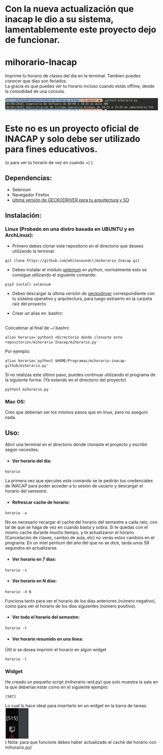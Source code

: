 # Con la nueva actualización que inacap le dio a su sistema, lamentablemente este proyecto dejo de funcionar.
# mihorario-Inacap
Imprime tu horario de clases del día en la terminal. Tambien puedes conocer que días son feriados.
<br>
La gracia es que puedes ver tu horario incluso cuando estás offline, desde la comodidad de una consola.

![alt text](https://raw.githubusercontent.com/whitesoundcl/mihorario-inacap/master/terminal.png)
# Este no es un proyecto oficial de INACAP y solo debe ser utilizado para fines educativos.
(o para ver tu horario de vez en cuando =) ).

## Dependencias:
- Selenium 
- Navegador Firefox
- [última versión de GECKODRIVER para tu arquitectura y SO](https://github.com/mozilla/geckodriver/releases)

## Instalación:
### Linux (Probado en una distro basada en UBUNTU y en ArchLinux):
- Primero debes clonar este repositorio en el directorio que desees utilizando la terminal:
```terminal
git clone https://github.com/whitesoundcl/mihorario-Inacap.git
```
- Debes instalar el módulo [selenium](https://www.seleniumhq.org/projects/webdriver/) en python, normalmente esto se consigue utilizando el siguiente comando: 
```terminal
pip3 install selenium
```
- Debes descargar la última versión de [geckodriver](https://github.com/mozilla/geckodriver/releases) correspondiente con tu sistema operativo y arquitectura, para luego extraerlo en la carpeta raíz del proyecto.

- Crear un alias en .bashrc:
<br>
Concatenar al final de ~/.bashrc

```terminal
alias horario='python3 <Directorio donde clonaste este repositorio>/mihorario-Inacap/mihorario.py'
```
Por ejemplo:

```terminal 
alias horario='python3 $HOME/Programas/mihorario-inacap-github/mihorario.py'
``` 
Si no realizas este último paso, puedes continuar utilizando el programa de la siguiente forma: 
(Ya estando en el directorio del proyecto)
```terminal
python3 mihorario.py
```
### Mac OS:
Creo que deberían ser los mísmos pasos que en linux, pero no aseguro nada.

## Uso:
Abrir una terminal en el directorio dónde clonaste el proyecto y escribir según necesites.
- #### Ver horario del día:
```terminal
horario
```
La primera vez que ejecutes este comando se te pedirán tus credenciales de INACAP para poder acceder a tu sesión de usuario y descargar el horario del semestre.
- #### Refrescar cache de horario:
```terminal
horario -a
```
No es necesario recargar el cache del horario del semestre a cada rato, con tal de que se haga de vez en cuando basta y sobra. Si te quedas con el mismo cache durante mucho tiempo, y te actualizaron el horario (Cancelación de clases, cambio de aula, etc) no verás estos cambios en el programa. En un intel pentium del año del que no se dice, tarda unos 59 segundos en actualizarse.
- #### Ver horario en 7 días:
```terminal
horario -s
```
- #### Ver horario en N días:
```terminal
horario -d N
```
Funciona tanto para ver el horario de los días anteriores (número negativo), como para ver el horario de los días siguientes (número positivo).
- #### Ver todo el horario del semestre:
```terminal
horario -t
```
- #### Ver horario resumido en una línea:
Útil si se desea imprimir el horario en algún widget
```terminal
horario -l
```
### Widget
He creado un pequeño script (mihorario-wid.py) que solo muestra la sala en la que deberías estar como en el siguiente ejemplo:
```terminal
[507] 
```
Lo cual lo hace ideal para insertarlo en un widget en la barra de tareas.<br>
![alt text](https://raw.githubusercontent.com/whitesoundcl/mihorario-inacap/master/widget.png)
<br>(
Nota: para que funcione debes haber actualizado el caché del horario con mihorario.py)

